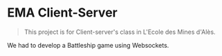 EMA Client-Server
============

> This project is for Client-server's class in L'Ecole des Mines d'Alès.

We had to develop a Battleship game using Websockets.